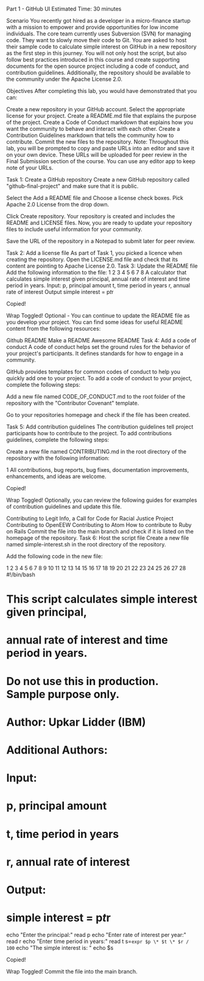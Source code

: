 Part 1 - GitHub UI
Estimated Time: 30 minutes

Scenario
You recently got hired as a developer in a micro-finance startup with a mission to empower and provide opportunities for low income individuals. The core team currently uses Subversion (SVN) for managing code. They want to slowly move their code to Git. You are asked to host their sample code to calculate simple interest on GitHub in a new repository as the first step in this journey. You will not only host the script, but also follow best practices introduced in this course and create supporting documents for the open source project including a code of conduct, and contribution guidelines. Additionally, the repository should be available to the community under the Apache License 2.0.

Objectives
After completing this lab, you would have demonstrated that you can:

Create a new repository in your GitHub account.
Select the appropriate license for your project.
Create a README.md file that explains the purpose of the project.
Create a Code of Conduct markdown that explains how you want the community to behave and interact with each other.
Create a Contribution Guidelines markdown that tells the community how to contribute.
Commit the new files to the repository.
Note: Throughout this lab, you will be prompted to copy and paste URLs into an editor and save it on your own device. These URLs will be uploaded for peer review in the Final Submission section of the course. You can use any editor app to keep note of your URLs.

Task 1: Create a GitHub repository
Create a new GitHub repository called "github-final-project" and make sure that it is public.

Select the Add a README file and Choose a license check boxes. Pick Apache 2.0 License from the drop down.

Click Create repository. Your repository is created and includes the README and LICENSE files. Now, you are ready to update your repository files to include useful information for your community.

Save the URL of the repository in a Notepad to submit later for peer review.

Task 2: Add a license file
As part of Task 1, you picked a licence when creating the repository.
Open the LICENSE.md file and check that its content are pointing to Apache License 2.0.
Task 3: Update the README file
Add the following information to the file:
1
2
3
4
5
6
7
8
A calculator that calculates simple interest given principal, annual rate of interest and time period in years.
Input:
   p, principal amount
   t, time period in years
   r, annual rate of interest
Output
   simple interest = p*t*r

Copied!

Wrap Toggled!
Optional - You can continue to update the README file as you develop your project. You can find some ideas for useful README content from the following resources:

Github README
Make a README
Awesome README
Task 4: Add a code of conduct
A code of conduct helps set the ground rules for the behavior of your project's participants. It defines standards for how to engage in a community.

GitHub provides templates for common codes of conduct to help you quickly add one to your project. To add a code of conduct to your project, complete the following steps:

Add a new file named CODE_OF_CONDUCT.md to the root folder of the repository with the "Contributor Covenant" template.

Go to your repositories homepage and check if the file has been created.

Task 5: Add contribution guidelines
The contribution guidelines tell project participants how to contribute to the project. To add contributions guidelines, complete the following steps:

Create a new file named CONTRIBUTING.md in the root directory of the repository with the following information:

1
All contributions, bug reports, bug fixes, documentation improvements, enhancements, and ideas are welcome.

Copied!

Wrap Toggled!
Optionally, you can review the following guides for examples of contribution guidelines and update this file.

Contributing to Legit Info, a Call for Code for Racial Justice Project
Contributing to OpenEEW
Contributing to Atom
How to contribute to Ruby on Rails
Commit the file into the main branch and check if it is listed on the homepage of the repository.
Task 6: Host the script file
Create a new file named simple-interest.sh in the root directory of the repository.

Add the following code in the new file:

1
2
3
4
5
6
7
8
9
10
11
12
13
14
15
16
17
18
19
20
21
22
23
24
25
26
27
28
   #!/bin/bash
   # This script calculates simple interest given principal,
   # annual rate of interest and time period in years.
   # Do not use this in production. Sample purpose only.
   # Author: Upkar Lidder (IBM)
   # Additional Authors:
   # <your GitHub username>
   # Input:
   # p, principal amount
   # t, time period in years
   # r, annual rate of interest
   # Output:
   # simple interest = p*t*r
   echo "Enter the principal:"
   read p
   echo "Enter rate of interest per year:"
   read r
   echo "Enter time period in years:"
   read t
   s=`expr $p \* $t \* $r / 100`
   echo "The simple interest is: "
   echo $s

Copied!

Wrap Toggled!
Commit the file into the main branch.

